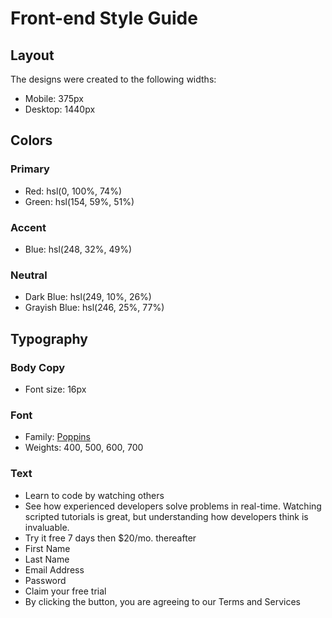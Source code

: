 # Front-end Style Guide

## Layout

The designs were created to the following widths:

- Mobile: 375px
- Desktop: 1440px

## Colors

### Primary

- Red: hsl(0, 100%, 74%) 
- Green: hsl(154, 59%, 51%)

### Accent

- Blue: hsl(248, 32%, 49%)

### Neutral

- Dark Blue: hsl(249, 10%, 26%) 
- Grayish Blue: hsl(246, 25%, 77%)

## Typography

### Body Copy

- Font size: 16px

### Font

- Family: [Poppins](https://fonts.google.com/specimen/Poppins)
- Weights: 400, 500, 600, 700

### Text
- Learn to code by watching others
- See how experienced developers solve problems in real-time. Watching scripted tutorials is great, but understanding how developers think is invaluable. 
- Try it free 7 days then $20/mo. thereafter
-  First Name
- Last Name 
- Email Address 
- Password 
- Claim your free trial 
- By clicking the button, you are agreeing to our Terms and Services
